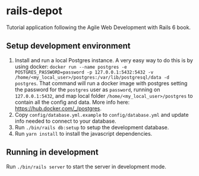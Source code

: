# rails-depot
Tutorial application following the Agile Web Development with Rails 6 book.

## Setup development environment
1. Install and run a local Postgres instance. A very easy way to do this is by using docker: `docker run --name postgres -e POSTGRES_PASSWORD=password -p 127.0.0.1:5432:5432 -v /home/<my_local_user>/postgres:/var/lib/postgresql/data -d postgres`. That command will run a docker image with postgres setting the password for the `postgres` user as `password`, running on `127.0.0.1:5432`, and map local folder `/home/<my_local_user>/postgres` to contain all the config and data. More info here: https://hub.docker.com/_/postgres.
2. Copy `config/database.yml.example` to `config/database.yml` and update info needed to connect to your database.
3. Run `./bin/rails db:setup` to setup the development database.
4. Run `yarn install` to install the javascript dependencies.

## Running in development
Run `./bin/rails server` to start the server in development mode.
